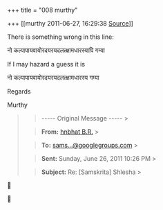 +++
title = "008 murthy"

+++
[[murthy	2011-06-27, 16:29:38 [Source](https://groups.google.com/g/samskrita/c/oCUc8ZhuiXA)]]



There is something wrong in this line:

नो कल्पापायवायोरदयरयदलत्क्षामधारस्यापि गम्या

If I may hazard a guess it is

नो कल्पापायवायोरदयरयदलत्क्षामधारस्य गम्या

Regards

Murthy

> 
> > ----- Original Message ----- >
> 
> > 
> > **From:** [hnbhat B.R.]( "hnbhat01@gmail.com") >
> 
> > 
> > **To:** [sams...@googlegroups.com]( "samskrita@googlegroups.com") >
> 
> > 
> > **Sent:** Sunday, June 26, 2011 10:26 PM >
> 
> > 
> > **Subject:** Re: \[Samskrita\] Shlesha >
> 
> > 
> >   
> > 






